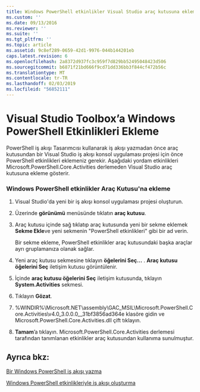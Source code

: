 ```yaml
---
title: Windows PowerShell etkinlikler Visual Studio araç kutusuna ekleme | Microsoft Docs
ms.custom: ''
ms.date: 09/13/2016
ms.reviewer: ''
ms.suite: ''
ms.tgt_pltfrm: ''
ms.topic: article
ms.assetid: 9c8ef289-0659-42d1-9976-044b144201eb
caps.latest.revision: 6
ms.openlocfilehash: 2a8372d937fc3c959f7d829bb52495048423d506
ms.sourcegitcommit: b6871f21bd666f9cd71dd336bb3f844cf472b56c
ms.translationtype: MT
ms.contentlocale: tr-TR
ms.lasthandoff: 02/03/2019
ms.locfileid: "56852111"
---
```

# <a name="adding-windows-powershell-activities-to-the-visual-studio-toolbox"></a>Visual Studio Toolbox’a Windows PowerShell Etkinlikleri Ekleme

PowerShell iş akışı Tasarımcısı kullanarak iş akışı yazmadan önce araç kutusundan bir Visual Studio iş akışı konsol uygulaması projesi için önce PowerShell etkinlikleri eklemeniz gerekir. Aşağıdaki yordam etkinlikleri Microsoft.PowerShell.Core.Activities derlemeden Visual Studio araç kutusuna ekleme gösterir.

### <a name="adding-windows-powershell-activities-to-the-toolbox"></a>Windows PowerShell etkinlikler Araç Kutusu'na ekleme

1. Visual Studio'da yeni bir iş akışı konsol uygulaması projesi oluşturun.

2. Üzerinde **görünümü** menüsünde tıklatın **araç kutusu**.

3. Araç kutusu içinde sağ tıklatıp araç kutusunda yeni bir sekme eklemek **Sekme Ekle**ve yeni sekmenin "PowerShell etkinlikleri" gibi bir ad verin.

   Bir sekme ekleme, PowerShell etkinlikler araç kutusundaki başka araçlar ayrı gruplamanıza olanak sağlar.

4. Yeni araç kutusu sekmesine tıklayın **öğelerini Seç...** . **Araç kutusu öğelerini Seç** iletişim kutusu görüntülenir.

5. İçinde **araç kutusu öğelerini Seç** iletişim kutusunda, tıklayın **System.Activities** sekmesi.

6. Tıklayın **Gözat**.

7. %WINDIR%\Microsoft.NET\assembly\GAC_MSIL\Microsoft.PowerShell.Core.Activities\v4.0_3.0.0.0__31bf3856ad364e klasöre gidin ve Microsoft.PowerShell.Core.Activities.dll çift tıklayın.

8. **Tamam**’a tıklayın. Microsoft.PowerShell.Core.Activities derlemesi tarafından tanımlanan etkinlikler araç kutusundan kullanıma sunulmuştur.

## <a name="see-also"></a>Ayrıca bkz:

[Bir Windows PowerShell iş akışı yazma](./writing-a-windows-powershell-workflow.md)

[Windows PowerShell etkinlikleriyle iş akışı oluşturma](./creating-a-workflow-with-windows-powershell-activities.md)